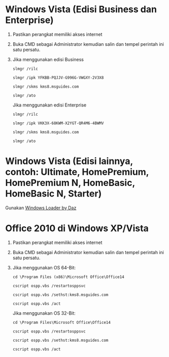# Windows Vista (Edisi Business dan Enterprise)
1. Pastikan perangkat memiliki akses internet 
2. Buka CMD sebagai Administrator kemudian salin dan tempel perintah ini satu persatu.
3. Jika menggunakan edisi Business

       slmgr /rilc

       slmgr /ipk YFKBB-PQJJV-G996G-VWGXY-2V3X8
   
       slmgr /skms kms8.msguides.com
   
       slmgr /ato

   Jika menggunakan edisi Enterprise

       slmgr /rilc

       slmgr /ipk VKK3X-68KWM-X2YGT-QR4M6-4BWMV
       
       slmgr /skms kms8.msguides.com
   
       slmgr /ato

# Windows Vista (Edisi lainnya, contoh: Ultimate, HomePremium, HomePremium N, HomeBasic, HomeBasic N, Starter)
Gunakan [Windows Loader by Daz](https://app.box.com/s/bnchc6hten44adunlcpz9ya9j0uucfs2)
       
# Office 2010 di Windows XP/Vista
1. Pastikan perangkat memiliki akses internet 
2. Buka CMD sebagai Administrator kemudian salin dan tempel perintah ini satu persatu.
3. Jika menggunakan OS 64-Bit:
   
       cd \Program Files (x86)\Microsoft Office\Office14
   
       cscript ospp.vbs /restartosppsvc
   
       cscript ospp.vbs /sethst:kms8.msguides.com
   
       cscript ospp.vbs /act
   
   Jika menggunakan OS 32-Bit:

       cd \Program Files\Microsoft Office\Office14
   
       cscript ospp.vbs /restartosppsvc
   
       cscript ospp.vbs /sethst:kms8.msguides.com
   
       cscript ospp.vbs /act
